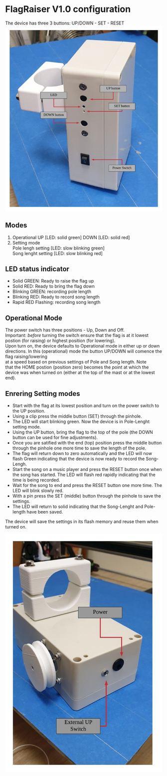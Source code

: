 # FlagRaiser V1.0 configuration

The device has three 3 buttons:  UP/DOWN - SET - RESET 
![Image](Buttons.jpeg)

## Modes
1. Operational 
  UP [LED: solid green]
  DOWN [LED: solid red]
2. Setting mode  
   Pole lengh setting [LED: slow blinking green]  
   Song lenght setting [LED: slow blinking red]
   
## LED status indicator
* Solid GREEN: Ready to raise the flag up
* Solid RED: Ready to bring the flag down
* Blinking GREEN: recording pole length
* Blinking RED: Ready to record song length
* Rapid RED Flashing: recording song length


## Operational Mode
The power switch has three positions - Up, Down and Off.  
 Important: *before* turning the switch ensure that the flag is at it lowest postion (for raising) or highest position (for lowering).  
Upon turn on, the device defaults to Operational mode in either up or down directions. 
In this (operational) mode the button UP/DOWN will comence the flag raising/lowering  
at a speed based on previous settings of Pole and Song length. Note  
that the HOME postion (position zero) becomes the point at which the 
device was when turned on (either at the top of the mast or at the lowest end). 


## Enrering Setting modes

* Start with the flag at its lowest position and turn on the power switch to the UP position.  
* Using a clip press the middle button (SET) through the pinhole.  
* The LED will start blinking green. Now the device is in Pole-Lenght setting mode.   
* Using the UP button, bring the flag to the top of the pole (the DOWN  
button can be used for fine adjustments). 
* Once you are satified with the end (top) position press the middle button 
through the pinhole one more time to save the length of the pole. 
* The flag will return down to zero automatically and the LED will now 
flash Green indicating that the device is now  ready to record the Song-Lengh. 
* Start the song on a music player and press the RESET button once when 
the song has started. The LED will flash red rapidly indicating that the time is being recorded. 
* Wait for the song to end and press the RESET button one more time. The LED will blink slowly red.
* With a pin press the SET (middle) button through the pinhole to save the settings.
* The LED will return to solid indicating that the Song-Lenght and 
Pole-length have been saved.

The device will save the settings in its flash memory and reuse them
when turned on.

![Image](connectors.jpeg)

